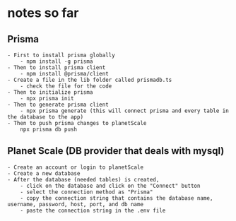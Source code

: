 # notes so far 

## Prisma
    - First to install prisma globally
        - npm install -g prisma
    - Then to install prisma client
        - npm install @prisma/client
    - Create a file in the lib folder called prismadb.ts
        - check the file for the code
    - Then to initialize prisma
        - npx prisma init
    - Then to generate prisma client
        - npx prisma generate (this will connect prisma and every table in the database to the app)
    - Then to push prisma changes to planetScale 
        npx prisma db push

## Planet Scale (DB provider that deals with mysql)
    - Create an account or login to planetScale
    - Create a new database
    - After the database (needed tables) is created, 
        - click on the database and click on the "Connect" button
        - select the connection method as "Prisma"
        - copy the connection string that contains the database name, username, password, host, port, and db name
        - paste the connection string in the .env file


